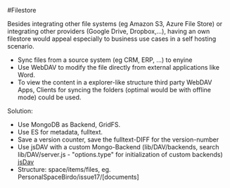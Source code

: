 #Filestore

Besides integrating other file systems (eg Amazon S3, Azure File Store) or integrating other providers (Google Drive, Dropbox,...),
having an own filestore would appeal especially to business use cases in a self hosting scenario.

- Sync files from a source system (eg CRM, ERP, ...) to enyine
- Use WebDAV to modify the file directly from external applications like Word.
- To view the content in a explorer-like structure third party WebDAV Apps, Clients for syncing the folders (optimal would be with offline mode) could be used.

Solution:

- Use MongoDB as Backend, GridFS.
- Use ES for metadata, fulltext.
- Save a version counter, save the fulltext-DIFF for the version-number
- Use jsDAV with a custom Mongo-Backend (lib/DAV/backends, search  lib/DAV/server.js - "options.type" for initialization of custom backends) [jsDav](https://github.com/mikedeboer/jsDAV)
- Structure: space/items/files, eg. PersonalSpaceBirdo/issue17/[documents]

